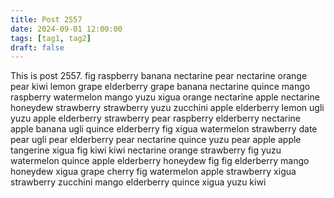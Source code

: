 ```yaml
---
title: Post 2557
date: 2024-09-01 12:00:00
tags: [tag1, tag2]
draft: false
---
```

This is post 2557.
fig
raspberry
banana
nectarine
pear
nectarine
orange
pear
kiwi
lemon
grape
elderberry
grape
banana
nectarine
quince
mango
raspberry
watermelon
mango
yuzu
xigua
orange
nectarine
apple
nectarine
honeydew
strawberry
strawberry
yuzu
zucchini
apple
elderberry
lemon
ugli
yuzu
apple
elderberry
strawberry
pear
raspberry
elderberry
nectarine
apple
banana
ugli
quince
elderberry
fig
xigua
watermelon
strawberry
date
pear
ugli
pear
elderberry
pear
nectarine
quince
yuzu
pear
apple
apple
tangerine
xigua
fig
kiwi
kiwi
nectarine
orange
strawberry
fig
yuzu
watermelon
quince
apple
elderberry
honeydew
fig
fig
elderberry
mango
honeydew
xigua
grape
cherry
fig
watermelon
apple
strawberry
xigua
strawberry
zucchini
mango
elderberry
quince
xigua
yuzu
kiwi
